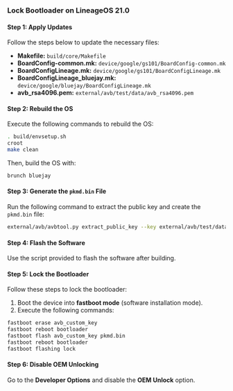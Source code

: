 
### Lock Bootloader on LineageOS 21.0

#### Step 1: Apply Updates
Follow the steps below to update the necessary files:

- **Makefile:** `build/core/Makefile`
- **BoardConfig-common.mk:** `device/google/gs101/BoardConfig-common.mk`
- **BoardConfigLineage.mk:** `device/google/gs101/BoardConfigLineage.mk`
- **BoardConfigLineage_bluejay.mk:** `device/google/bluejay/BoardConfigLineage.mk`
- **avb_rsa4096.pem:** `external/avb/test/data/avb_rsa4096.pem`

#### Step 2: Rebuild the OS
Execute the following commands to rebuild the OS:

```bash
. build/envsetup.sh
croot
make clean
```

Then, build the OS with:

```bash
brunch bluejay
```

#### Step 3: Generate the `pkmd.bin` File
Run the following command to extract the public key and create the `pkmd.bin` file:

```bash
external/avb/avbtool.py extract_public_key --key external/avb/test/data/avb_rsa4096.pem --output pkmd.bin
```

#### Step 4: Flash the Software
Use the script provided to flash the software after building.

#### Step 5: Lock the Bootloader
Follow these steps to lock the bootloader:

1. Boot the device into **fastboot mode** (software installation mode).
2. Execute the following commands:

```bash
fastboot erase avb_custom_key
fastboot reboot bootloader
fastboot flash avb_custom_key pkmd.bin
fastboot reboot bootloader
fastboot flashing lock
```

#### Step 6: Disable OEM Unlocking
Go to the **Developer Options** and disable the **OEM Unlock** option.
